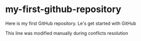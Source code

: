 # my-first-github-repository
Here is my first GitHub repository. Le's get started with GitHub

This line was modified manually during conflicts resolution
